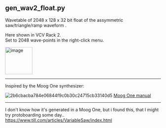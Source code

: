 ## gen_wav2_float.py

Wavetable of 2048 x 128 x 32 bit float of the assymmetric saw/triangle/ramp waveform .

Here shown in VCV Rack 2.<br>
Set to 2048 wave-points in the right-click menu.

[<img width="88" alt="image" src="https://user-images.githubusercontent.com/27916597/142969178-1af45a57-ba33-4517-aef3-83cac995cc96.png">](https://vcvrack.com/)

<hr>

Inspired by the Moog One synthesizer:

![2b6cbacba784e06844f9c0b30c24715cb33140d5](https://user-images.githubusercontent.com/27916597/142968953-41df05e8-2ad1-44b4-99c8-1242d7a5b419.png)
[Moog One manual](https://api.moogmusic.com/sites/default/files/2019-08/Moog_One_Manual_8_2_19.pdf)

<hr>

I don't know how it's generated in a Moog One, but i found this, that I might try protoboarding some day..<br>
https://www.till.com/articles/VariableSaw/index.html

